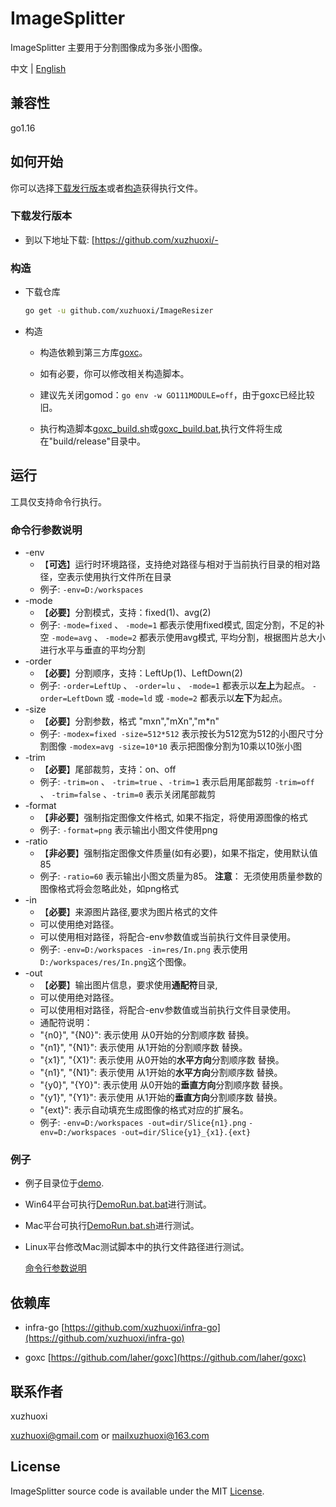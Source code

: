 # ImageSplitter

ImageSplitter 主要用于分割图像成为多张小图像。

中文 | [English](/README_EN.md)

## <span id="p1">兼容性
go1.16

## <span id="p2">如何开始

你可以选择[下载发行版本](#p2.1)或者[构造](#p2.2)获得执行文件。

### <span id="p2.1">下载发行版本

- 到以下地址下载: [https://github.com/xuzhuoxi/- 

### <span id="p2.2">构造

- 下载仓库

	```sh
	go get -u github.com/xuzhuoxi/ImageResizer
	```

- 构造

  + 构造依赖到第三方库[goxc](https://github.com/laher/goxc)。

  + 如有必要，你可以修改相关构造脚本。

  + 建议先关闭gomod：`go env -w GO111MODULE=off`，由于goxc已经比较旧。

  + 执行构造脚本[goxc_build.sh](/build/goxc_build.sh)或[goxc_build.bat](/build/goxc_build.bat),执行文件将生成在"build/release"目录中。

## <span id="p3">运行

工具仅支持命令行执行。

### <span id="p3.1">命令行参数说明

- -env 
  + 【**可选**】运行时环境路径，支持绝对路径与相对于当前执行目录的相对路径，空表示使用执行文件所在目录
  + 例子: 
    `-env=D:/workspaces`
- -mode
  + 【**必要**】分割模式，支持：fixed(1)、avg(2)
  + 例子: 
    `-mode=fixed` 、 `-mode=1` 都表示使用fixed模式, 固定分割，不足的补空
    `-mode=avg` 、 `-mode=2` 都表示使用avg模式, 平均分割，根据图片总大小进行水平与垂直的平均分割
- -order
  + 【**必要**】分割顺序，支持：LeftUp(1)、LeftDown(2)
  + 例子: 
    `-order=LeftUp` 、 `-order=lu` 、 `-mode=1` 都表示以**左上**为起点。
    `-order=LeftDown` 或 `-mode=ld` 或 `-mode=2` 都表示以**左下**为起点。
- -size
  + 【**必要**】分割参数，格式 "mxn","mXn","m*n"
  + 例子: 
    `-modex=fixed -size=512*512` 表示按长为512宽为512的小图尺寸分割图像
    `-modex=avg -size=10*10` 表示把图像分割为10乘以10张小图
- -trim
  + 【**必要**】尾部裁剪，支持：on、off
  + 例子: 
    `-trim=on` 、 `-trim=true`  、`-trim=1` 表示启用尾部裁剪
    `-trim=off` 、 `-trim=false`  、`-trim=0` 表示关闭尾部裁剪
- -format
  + 【**非必要**】强制指定图像文件格式, 如果不指定，将使用源图像的格式
  + 例子: 
    `-format=png` 表示输出小图文件使用png
- -ratio
  + 【**非必要**】强制指定图像文件质量(如有必要)，如果不指定，使用默认值85
  + 例子: 
    `-ratio=60` 表示输出小图文质量为85。
    **注意**： 无须使用质量参数的图像格式将会忽略此处，如png格式 
- -in
  + 【**必要**】来源图片路径,要求为图片格式的文件
  + 可以使用绝对路径。
  + 可以使用相对路径，将配合-env参数值或当前执行文件目录使用。
  + 例子: 
    `-env=D:/workspaces -in=res/In.png` 表示使用`D:/workspaces/res/In.png`这个图像。
- -out
  + 【**必要**】输出图片信息，要求使用**通配符**目录,
  + 可以使用绝对路径。
  + 可以使用相对路径，将配合-env参数值或当前执行文件目录使用。
  + 通配符说明：
   - "{n0}", "{N0}": 表示使用 从0开始的分割顺序数 替换。
   - "{n1}", "{N1}": 表示使用 从1开始的分割顺序数 替换。
   - "{x1}", "{X1}": 表示使用 从0开始的**水平方向**分割顺序数 替换。
   - "{n1}", "{N1}": 表示使用 从1开始的**水平方向**分割顺序数 替换。
   - "{y0}", "{Y0}": 表示使用 从0开始的**垂直方向**分割顺序数 替换。
   - "{y1}", "{Y1}": 表示使用 从1开始的**垂直方向**分割顺序数 替换。
   - "{ext}": 表示自动填充生成图像的格式对应的扩展名。
  + 例子: 
    `-env=D:/workspaces -out=dir/Slice{n1}.png` 
    `-env=D:/workspaces -out=dir/Slice{y1}_{x1}.{ext}` 

### <span id="p3.3">例子

- 例子目录位于[demo](/demo).

- Win64平台可执行[DemoRun.bat.bat](/demo/DemoRun.bat.bat)进行测试。

- Mac平台可执行[DemoRun.bat.sh](/demo/DemoRun.bat.sh)进行测试。

- Linux平台修改Mac测试脚本中的执行文件路径进行测试。

  [命令行参数说明](#p3.1)

## <span id="p4">依赖库

- infra-go [https://github.com/xuzhuoxi/infra-go](https://github.com/xuzhuoxi/infra-go)

- goxc [https://github.com/laher/goxc](https://github.com/laher/goxc) 

## <span id="p5">联系作者

xuzhuoxi 

<xuzhuoxi@gmail.com> or <mailxuzhuoxi@163.com>

## <span id="p6">License

ImageSplitter source code is available under the MIT [License](/LICENSE).


